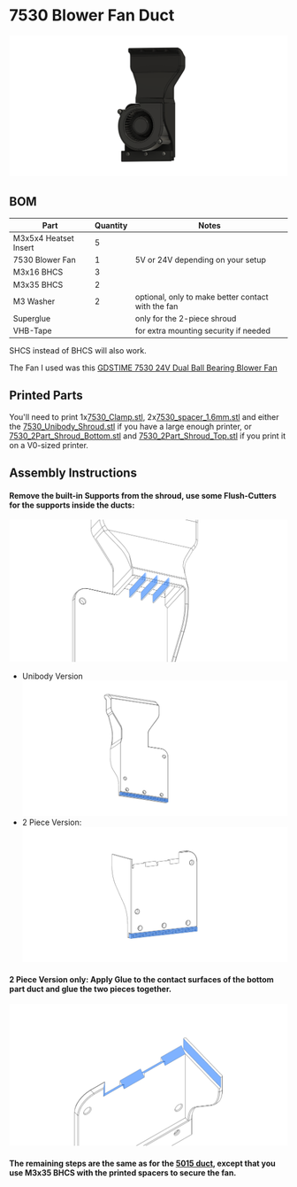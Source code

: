 # 7530 Blower Fan Duct

![7530 Duct Assembled](images/Assembled.png)

## BOM

| Part                  | Quantity | Notes                                              |
| --------------------- | -------- | -------------------------------------------------- |
| M3x5x4 Heatset Insert | 5        |                                                    |
| 7530 Blower Fan       | 1        | 5V or 24V depending on your setup                  |
| M3x16 BHCS            | 3        |                                                    |
| M3x35 BHCS            | 2        |                                                    |
| M3 Washer             | 2        | optional, only to make better contact with the fan |
| Superglue             |          | only for the 2-piece shroud                        |
| VHB-Tape              |          | for extra mounting security if needed              |

SHCS instead of BHCS will also work.

The Fan I used was this [GDSTIME 7530 24V Dual Ball Bearing Blower Fan](https://www.aliexpress.com/item/1005002663971820.html)

## Printed Parts

You'll need to print 1x[7530_Clamp.stl](STL/7530_Clamp.stl), 2x[7530_spacer_1.6mm.stl](STL/7530_spacer_1.6mm.stl) and either the [7530_Unibody_Shroud.stl](STL/7530_Unibody_Shroud.stl) if you have a large enough printer, or [7530_2Part_Shroud_Bottom.stl](STL/7530_2Part_Shroud_Bottom.stl) and [7530_2Part_Shroud_Top.stl](STL/7530_2Part_Shroud_Top.stl) if you print it on a V0-sized printer.

## Assembly Instructions

#### Remove the built-in Supports from the shroud, use some Flush-Cutters for the supports inside the ducts:

![Universal](images/Support_Duct.png)

- Unibody Version
  ![unibody](images/Support_Unibody.png)
- 2 Piece Version:
  ![2 Piece Bottom](images/Support_2Part.png)

#### 2 Piece Version only: Apply Glue to the contact surfaces of the bottom part duct and glue the two pieces together.

![Bottom Glue Faces](images/Glue_2Part.png)

#### The remaining steps are the same as for the [5015 duct](/ducts/5015/README.md#insert-2x-heatsets-for-the-fan-from-the-front-caution-the-printed-part-is-4mm-thick-so-the-heatset-is-exactly-the-same-length-as-the-part-dont-push-the-heatset-through-by-accident), except that you use M3x35 BHCS with the printed spacers to secure the fan.
